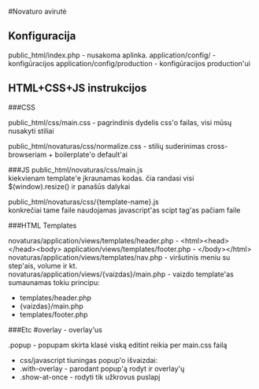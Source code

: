 #Novaturo avirutė

## Konfiguracija
public_html/index.php - nusakoma aplinka.
application/config/ - konfigūracijos
application/config/production - konfigūracijos production'ui

## HTML+CSS+JS instrukcijos

###CSS

public_html/css/main.css - pagrindinis dydelis css'o failas, visi mūsų nusakyti stiliai

public_html/novaturas/css/normalize.css - stilių suderinimas cross-browseriam + boilerplate'o default'ai

###JS
public_html/novaturas/css/main.js<br />
kiekvienam template'e įkraunamas kodas. čia randasi visi
$(window).resize() ir panašūs dalykai

public_html/novaturas/css/{template-name}.js<br />
    konkrečiai tame faile naudojamas javascript'as
    scipt tag'as pačiam faile

###HTML Templates

novaturas/application/views/templates/header.php - &lt;html&gt;&lt;head&gt;&lt;/head&gt;&lt;body&gt;
application/views/templates/footer.php - &lt;/body&gt;&lt;/html&gt;
novaturas/application/views/templates/nav.php    - viršutinis meniu su step'ais, volume ir kt.<br />
novaturas/application/views/{vaizdas}/main.php - vaizdo template'as sumaunamas tokiu principu:<br />

- templates/header.php
- {vaizdas}/main.php
- templates/footer.php


###Etc
 #overlay - overlay'us<br />

.popup - popupam skirta klasė viską editint reikia per main.css failą<br />

- css/javascript tiuningas popup'o išvaizdai:
- .with-overlay - parodant popup'ą rodyt ir overlay'ų
- .show-at-once - rodyti tik užkrovus puslapį